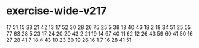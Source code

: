 # exercise-wide-v217
17
51
15
38
21
42
13
17
52
30
28
26
75
25
5
38
18
40
46
18
2
18
34
51
25
55
77
63
28
5
23
17
24
20
20
43
2
21
19
14
67
40
11
62
12
26
43
59
60
41
50
16
27
28
41
7
18
4
43
10
23
30
19
26
16
1
7
16
28
41
51

